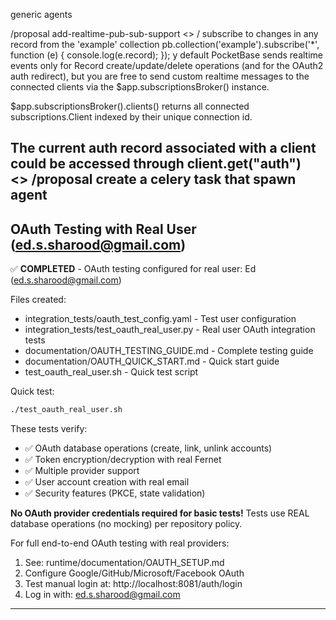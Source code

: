    
generic agents 


/proposal add-realtime-pub-sub-support
<>
    / subscribe to changes in any record from the 'example' collection
    pb.collection('example').subscribe('*', function (e) {
        console.log(e.record);
    });
y default PocketBase sends realtime events only for Record create/update/delete operations (and for the OAuth2 auth redirect), but you are free to send custom realtime messages to the connected clients via the $app.subscriptionsBroker() instance.

$app.subscriptionsBroker().clients() returns all connected subscriptions.Client indexed by their unique connection id.

The current auth record associated with a client could be accessed through client.get("auth")    
<>
/proposal create a celery task that spawn agent
---

## OAuth Testing with Real User (ed.s.sharood@gmail.com)

✅ **COMPLETED** - OAuth testing configured for real user: Ed (ed.s.sharood@gmail.com)

Files created:
- integration_tests/oauth_test_config.yaml - Test user configuration
- integration_tests/test_oauth_real_user.py - Real user OAuth integration tests
- documentation/OAUTH_TESTING_GUIDE.md - Complete testing guide
- documentation/OAUTH_QUICK_START.md - Quick start guide
- test_oauth_real_user.sh - Quick test script

Quick test:
```bash
./test_oauth_real_user.sh
```

These tests verify:
- ✅ OAuth database operations (create, link, unlink accounts)
- ✅ Token encryption/decryption with real Fernet
- ✅ Multiple provider support
- ✅ User account creation with real email
- ✅ Security features (PKCE, state validation)

**No OAuth provider credentials required for basic tests!**
Tests use REAL database operations (no mocking) per repository policy.

For full end-to-end OAuth testing with real providers:
1. See: runtime/documentation/OAUTH_SETUP.md
2. Configure Google/GitHub/Microsoft/Facebook OAuth
3. Test manual login at: http://localhost:8081/auth/login
4. Log in with: ed.s.sharood@gmail.com

---

